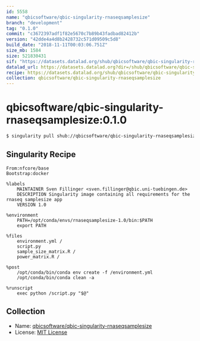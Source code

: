 ```yaml
---
id: 5558
name: "qbicsoftware/qbic-singularity-rnaseqsamplesize"
branch: "development"
tag: "0.1.0"
commit: "c3672397adf1f82e5670c7b89b43fadbad82412b"
version: "42dde4a4d8b2428732c571d09509c5d8"
build_date: "2018-11-11T00:03:06.751Z"
size_mb: 1584
size: 521830431
sif: "https://datasets.datalad.org/shub/qbicsoftware/qbic-singularity-rnaseqsamplesize/0.1.0/2018-11-11-c3672397-42dde4a4/42dde4a4d8b2428732c571d09509c5d8.simg"
datalad_url: https://datasets.datalad.org?dir=/shub/qbicsoftware/qbic-singularity-rnaseqsamplesize/0.1.0/2018-11-11-c3672397-42dde4a4/
recipe: https://datasets.datalad.org/shub/qbicsoftware/qbic-singularity-rnaseqsamplesize/0.1.0/2018-11-11-c3672397-42dde4a4/Singularity
collection: qbicsoftware/qbic-singularity-rnaseqsamplesize
---
```


# qbicsoftware/qbic-singularity-rnaseqsamplesize:0.1.0

```bash
$ singularity pull shub://qbicsoftware/qbic-singularity-rnaseqsamplesize:0.1.0
```

## Singularity Recipe

```singularity
From:nfcore/base
Bootstrap:docker

%labels
    MAINTAINER Sven Fillinger <sven.fillinger@qbic.uni-tuebingen.de>
    DESCRIPTION Singularity image containing all requirements for the rnaseq samplesize app
    VERSION 1.0

%environment
    PATH=/opt/conda/envs/rnaseqsamplesize-1.0/bin:$PATH
    export PATH

%files
    environment.yml /
    script.py
    sample_size_matrix.R /
    power_matrix.R /

%post
    /opt/conda/bin/conda env create -f /environment.yml
    /opt/conda/bin/conda clean -a

%runscript
    exec python /script.py "$@"
```

## Collection

 - Name: [qbicsoftware/qbic-singularity-rnaseqsamplesize](https://github.com/qbicsoftware/qbic-singularity-rnaseqsamplesize)
 - License: [MIT License](https://api.github.com/licenses/mit)

